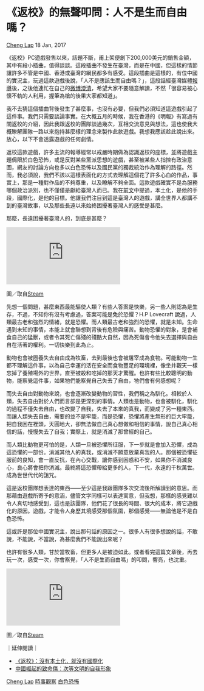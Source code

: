 《返校》的無聲叩問：人不是生而自由嗎？
======================================

[Cheng Lap](/author/articles/1008/643) 18 Jan, 2017

《返校》PC遊戲發售以來，話題不斷，甫上架便創下200,000美元的銷售金額，其中有段小插曲，值得談談。這段插曲不發生在臺灣，而是在中國，但這樣的情節讓許多不管是中國、香港或臺灣的網民都多有感受。這段插曲是這樣的，有位中國的實況主，玩過這款遊戲後說，「人不是應該生而自由嗎？」，這段話經臺灣媒體[報導](http://news.ltn.com.tw/news/world/breakingnews/1949707)後，之後他連忙在自己的[微博澄清](http://i.imgur.com/LdAEqjS.png)，希望大家不要隨意解讀，不然「很容易被心懷不軌的人利用，握筆為槍的後果大家都知道」。

我不去猜這個插曲背後發生了甚麼事，也沒有必要，但我們必須知道這遊戲引起了這件事。我們只需要談論事實。在大概五月的時候，我在香港的《明報》有寫過有關返校的介紹，因此我跟返校的團隊談過幾次，互相交流意見與想法，這也使我大概瞭解團隊一路以來抱持甚麼樣的理念來製作此款遊戲。我想我應該趁此說出來。放心，以下不會透露遊戲的任何劇情。

返校這款遊戲，許多主流的報導經常以戒嚴時期做為認識返校的座標，並將遊戲主題侷限於白色恐怖，或是反對某些黨派思想的遊戲，甚至被某些人指控有政治意圖，網友的討論方向也多以白色恐怖以及國民黨的獨裁統治作為理解的路徑。然而，我必須說，我們不該以這樣表面化的方式去理解這個花了許多心血的作品，事實上，那是一種對作品的不夠尊重，以及瞭解不夠全面。這款遊戲確實不是為服務哪個政治派別，也不僅僅是獻給臺灣人而已。我在[前文](https://opinion.udn.com/opinion/story/6777/2235170)中提過，本土化，是他的手段，國際化，是他的目標。他讓我們注目到這是臺灣人的遊戲，講全世界人都講不到的臺灣故事，以及那些長遠以來始終困擾著臺灣人的感受是甚麼。

那麼，長遠困擾著臺灣人的，到底是甚麼？

![圖／取自Steam](https://pgw.udn.com.tw/gw/photo.php?u=https://uc.udn.com.tw/photo/2017/01/18/99/3083971.jpg&x=0&y=0&sw=0&sh=0&sl=W&fw=1050 "圖／取自Steam")

圖／取自[Steam](https://steamcommunity.com/sharedfiles/filedetails/?id=660325339)

先想一個問題，甚麼東西最能驅使人類？有些人答案是快樂，另一些人則認為是生存，不過，不知你有沒有考慮過，答案可能是免於恐懼？H.P
Lovecraft
說過，人類最古老和強烈的情緒，就是恐懼。而人類最古老和強烈的恐懼，就是未知。生命遇到未知的事情，本能上就會聯想到背後有危險與痛苦。動物恐懼的對象，是會補食自己的猛獸，或者令其死亡傷殘的殘酷大自然，因為死傷會令他失去選擇與自由自在活著的權利。一切快樂到此為止。

動物也會被圈養失去自由成為牧畜，去到最後也會被屠宰成為食物。可能動物一生都不理解這件事，以為自己幸運的活在安全而食物豐足的環境裡，像坐井觀天一樣忘掉了養殖場外的世界，直至被殺和吃掉的那天才驚醒。也許有些比較聰明的動物，能察覺這件事，如果牠們能察覺自己失去了自由，牠們會有何感想呢？

而失去自由對動物來說，也會逐漸改變動物的習性，我們稱之為馴化。相較於人類，失去自由對於人們而言卻是更深刻的事情。人類也是動物，也會被馴化，馴化的過程不僅失去自由，也改變了自我，失去了本來的真我，而變成了另一種東西。而讓人類失去自由，需要的並不是牢籠，而是恐懼，恐懼將產生無形的巨大牢籠，把自我困在裡頭，天圓地大，卻無法做自己真心想做和相信的事情，說自己真心相信的話，慢慢失去了自我；實際上，就是消滅了那曾經的自己。

而人類比動物更可怕的是，人類一旦被恐懼所征服，下一步就是會加入恐懼，成為這恐懼的一部份。消滅其他人的真我，或消滅不願意放棄真我的人。那個被恐懼征服前的良知，會一直反抗，在內心交戰，讓你感到困惑和不安，如果你不消滅良心，良心將會把你消滅。最終將這恐懼帶給更多的人，下一代，永遠的千秋萬世。成為世世代代的詛咒。

這是返校團隊想表達的東西——至少這是我跟團隊多次交流後所解讀到的意思。而那藉由遊戲所寄予的意涵，儘管文字同樣可以表達寓意，但我想，那樣的感覺難以令人真切地感受到，這也是該團隊，他們花了很長的時間、很大的成本，將它遊戲化的原因。遊戲，才能令人身歷其境感受那個氛圍，那個感覺——無論他是不是白色恐怖。

這或許是那位中國實況主，說出那句話的原因之一。很多人有很多想說的話，不敢說，不能說，不當說，為甚麼我們不能說出來呢？

也許有很多人類，甘於當牧畜，但更多人是被迫如此。或者看完這篇文章後，再去玩一次，感受一次，你會察覺，「人不是生而自由嗎」的叩問，響亮，也沈重。

![圖／取自Steam](https://pgw.udn.com.tw/gw/photo.php?u=https://uc.udn.com.tw/photo/2017/01/18/99/3083970.jpg&x=0&y=0&sw=0&sh=0&sl=W&fw=1050 "圖／取自Steam")

圖／取自[Steam](https://steamcommunity.com/sharedfiles/filedetails/?id=660325339)

｜延伸閱讀｜

-   [《返校》：沒有本土化，就沒有國際化](http://opinion.udn.com/opinion/story/6777/2235170)
-   [中國崛起的致命傷：次等文明的自我形象](http://opinion.udn.com/opinion/story/6067/2225834)

[Cheng Lap](/opinion/tag/Cheng+Lap)
[時事觀察](/opinion/tag/%E6%99%82%E4%BA%8B%E8%A7%80%E5%AF%9F)
[白色恐怖](/opinion/tag/%E7%99%BD%E8%89%B2%E6%81%90%E6%80%96)

